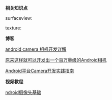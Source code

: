 **相关知识点**

surfaceview:

texture:

**博客**

[android camera 相机开发详解](https://www.jianshu.com/p/7dd2191b4537)

[原来这样就可以开发出一个百万量级的Android相机](https://segmentfault.com/a/1190000016458928#articleHeader6)

[Android平台Camera开发实践指南](https://juejin.im/post/5a33a5106fb9a04525782db5)

**视频教程**

[ndroid摄像头基础](http://www.imooc.com/learn/543)